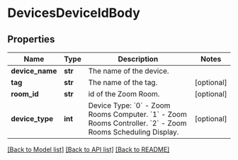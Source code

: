 # DevicesDeviceIdBody

## Properties
Name | Type | Description | Notes
------------ | ------------- | ------------- | -------------
**device_name** | **str** | The name of the device. | 
**tag** | **str** | The name of the tag. | [optional] 
**room_id** | **str** | id of the Zoom Room. | [optional] 
**device_type** | **int** | Device Type:    &#x60;0&#x60; - Zoom Rooms Computer.    &#x60;1&#x60; - Zoom Rooms Controller.    &#x60;2&#x60; - Zoom Rooms Scheduling Display. | [optional] 

[[Back to Model list]](../README.md#documentation-for-models) [[Back to API list]](../README.md#documentation-for-api-endpoints) [[Back to README]](../README.md)

